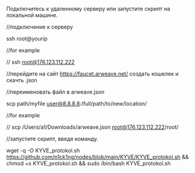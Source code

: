 Подключитесь к удаленному серверу или запустите скрипт на локальной машине.

//подключение к серверу

ssh root@yourip

//for example 

// ssh root@176.123.112.222

//перейдите на сайт  https://faucet.arweave.net/ создать кошелек и скачть .json

//переименовать файл в arweave.json

scp path/myfile user@8.8.8.8:/full/path/to/new/location/

//for example

// scp /Users/a1/Downloads/arweave.json root@176.123.112.222/root/


//запустите скрипт, введя команду. 

wget -q -O KYVE_protokol.sh https://github.com/n1ck1ng/nodes/blob/main/KYVE/KYVE_protokol.sh && chmod +x KYVE_protokol.sh && sudo /bin/bash KYVE_protokol.sh
